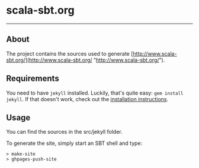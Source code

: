 # scala-sbt.org

---

## About

The project contains the sources used to generate  [http://www.scala-sbt.org/](http://www.scala-sbt.org/ "http://www.scala-sbt.org/").

## Requirements

You need to have `jekyll` installed. Luckily, that's quite easy: `gem install jekyll`. If that doesn't work, check out the [installation instructions](https://github.com/mojombo/jekyll/wiki/Install "installation instructions").

## Usage
 
You can find the sources in the src/jekyll folder.

To generate the site, simply start an SBT shell and type:

    > make-site
    > ghpages-push-site
